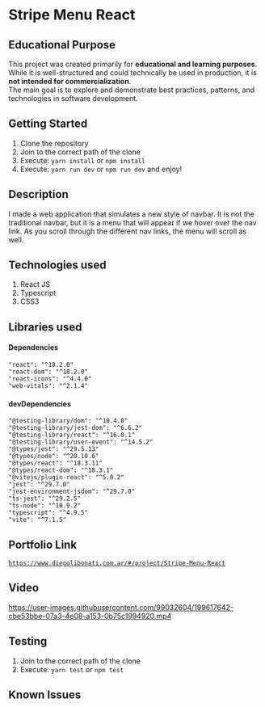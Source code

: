 # Stripe Menu React

## Educational Purpose

This project was created primarily for **educational and learning purposes**.  
While it is well-structured and could technically be used in production, it is **not intended for commercialization**.  
The main goal is to explore and demonstrate best practices, patterns, and technologies in software development.

## Getting Started

1. Clone the repository
2. Join to the correct path of the clone
3. Execute: `yarn install` or `npm install`
4. Execute: `yarn run dev` or `npm run dev` and enjoy!

## Description

I made a web application that simulates a new style of navbar. It is not the traditional navbar, but it is a menu that will appear if we hover over the nav link. As you scroll through the different nav links, the menu will scroll as well.

## Technologies used

1. React JS
2. Typescript
3. CSS3

## Libraries used

#### Dependencies

```
"react": "^18.2.0"
"react-dom": "^18.2.0"
"react-icons": "^4.4.0"
"web-vitals": "^2.1.4"
```

#### devDependencies

```
"@testing-library/dom": "^10.4.0"
"@testing-library/jest-dom": "^6.6.2"
"@testing-library/react": "^16.0.1"
"@testing-library/user-event": "^14.5.2"
"@types/jest": "^29.5.13"
"@types/node": "^20.10.6"
"@types/react": "^18.3.11"
"@types/react-dom": "^18.3.1"
"@vitejs/plugin-react": "^5.0.2"
"jest": "^29.7.0"
"jest-environment-jsdom": "^29.7.0"
"ts-jest": "^29.2.5"
"ts-node": "^10.9.2"
"typescript": "^4.9.5"
"vite": "^7.1.5"
```

## Portfolio Link

[`https://www.diegolibonati.com.ar/#/project/Stripe-Menu-React`](https://www.diegolibonati.com.ar/#/project/Stripe-Menu-React)

## Video

https://user-images.githubusercontent.com/99032604/199617642-cbe53bbe-07a3-4e08-a153-0b75c1994920.mp4

## Testing

1. Join to the correct path of the clone
2. Execute: `yarn test` or `npm test`

## Known Issues
